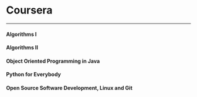 # Coursera

---

#### Algorithms I

#### Algorithms II

#### Object Oriented Programming in Java

#### Python for Everybody

#### Open Source Software Development, Linux and Git


